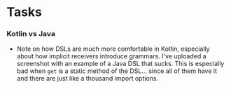# Tasks

### Kotlin vs Java
* Note on how DSLs are much more comfortable in Kotlin, especially about how implicit receivers introduce grammars. I've uploaded a screenshot with an example of a Java DSL that sucks. This is especially bad when `get` is a static method of the DSL... since all of them have it and there are just like a thousand import options.

